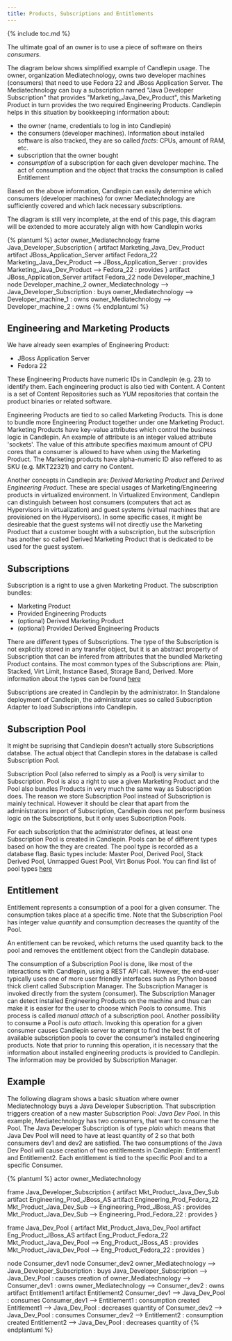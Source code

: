 ```yaml
---
title: Products, Subscriptions and Entitlements
---
```

{% include toc.md %}


The ultimate goal of an owner is to use a piece of software on theirs *consumers*. 

The diagram below shows simplified example of Candlepin usage. The owner, organization Mediatechnology, owns two developer machines (consumers) that need to use Fedora 22 and JBoss Application Server. The Mediatechnology can buy a subscription named "Java Developer Subscription" that provides "Marketing_Java_Dev_Product", this Marketing Product in turn provides the two required Engineering Products. Candlepin helps in this situation by bookkeeping information about: 

* the owner (name, credentials to log in into Candlepin)
* the consumers (developer machines). Information about installed software is also tracked, they are so called *facts*: CPUs, amount of RAM, etc.
* subscription that the owner bought
* *consumption* of a subscription for each given developer machine. The act of consumption and the object that tracks the consumption is called Entitlement

Based on the above information, Candlepin can easily determine which consumers (developer machines) for owner Mediatechnology are sufficiently covered and which lack necessary subscriptions.

The diagram is still very incomplete, at the end of this page, this diagram will be extended to more accurately align with how Candlepin works

{% plantuml %}
actor owner_Mediatechnology
frame Java_Developer_Subscription {
  artifact Marketing_Java_Dev_Product  
  artifact JBoss_Application_Server
  artifact Fedora_22
  Marketing_Java_Dev_Product -->  JBoss_Application_Server : provides
  Marketing_Java_Dev_Product -->  Fedora_22 : provides
}
artifact JBoss_Application_Server
artifact Fedora_22
node Developer_machine_1
node Developer_machine_2
owner_Mediatechnology --> Java_Developer_Subscription : buys
owner_Mediatechnology --> Developer_machine_1 : owns
owner_Mediatechnology --> Developer_machine_2 : owns
{% endplantuml %}


## Engineering and Marketing Products
We have already seen examples of Engineering Product:

* JBoss Application Server
* Fedora 22

These Engineering Products have numeric IDs in Candlepin (e.g. 23) to identify them. Each engineering product is also tied with Content. A Content is a set of Content Repositories such as YUM repositories that contain the product binaries or related software. 

Engineering Products are tied to so called Marketing Products. This is done to bundle more Engineering Product together under one Marketing Product. Marketing Products have key-value attributes  which control the business logic in Candlepin. An example of attribute is an integer valued attribute 'sockets'. The value of this attribute specifies maximum amount of CPU cores that a consumer is allowed to have when using the Marketing Product. The Marketing products have alpha-numeric ID also reffered to as SKU (e.g. MKT22321) and carry no Content. 

Another concepts in Candlepin are: *Derived Marketing Product* and *Derived Engineering Product*. These are special usages of Marketing/Engineering products in virtualized environment. In Virtualized Environment, Candlepin can distinguish between host consumers (computers that act as Hypervisors in virtualization) and guest systems (virtual machines that are provisioned on the Hypervisors). In some specific cases, it might be desireable that the guest systems will not directly use the Marketing Product that a customer bought with a subscription, but the subscription has another so called Derived Marketing Product that is dedicated to be used for the guest system. 

## Subscriptions
Subscription is a right to use a given Marketing Product. The subscription bundles:

* Marketing Product
* Provided Engineering Products
* (optional) Derived Marketing Product
* (optional) Provided Derived Engineering Products

There are different types of Subscriptions. The type of the Subscription is not explicitly stored in any transfer object, but it is an abstract property of Subscription that can be infered from attributes that the bundled Marketing Product contains. The most common types of the Subscriptions are: Plain, Stacked, Virt Limit, Instance Based, Storage Band, Derived. More information about the types can be found [here](subscription_types.html)

Subscriptions are created in Candlepin by the administrator. In Standalone deployment of Candlepin, the administrator uses so called Subscription Adapter to load Subscriptions into Candlepin. 

## Subscription Pool
It might be suprising that Candlepin doesn't actually store Subscriptions databse. The actual object that Candlepin stores in the database is called Subscription Pool.

Subscription Pool (also referred to simply as a Pool) is very similar to Subscription. Pool is also a right to use a given Marketing Product and the Pool also bundles Products in very much the same way as Subscription does. The reason we store Subscription Pool instead of Subscription is mainly technical. However it should be clear that apart from the administrators import of Subscription, Candlepin does not perform business logic on the Subscriptions, but it only uses Subscription Pools.

For each subscription that the administrator defines, at least one Subscription Pool is created in Candlepin. Pools can be of different types based on how the they are created. The pool type is recorded as a database flag. Basic types include: Master Pool, Derived Pool, Stack Derived Pool, Unmapped Guest Pool, Virt Bonus Pool. You can find list of pool types [here](pool_types.html)

## Entitlement
Entitlement represents a consumption of a pool for a given consumer. The consumption takes place at a specific time. Note that the Subscription Pool has integer value *quantity* and consumption decreases the quantity of the Pool. 

An entitlement can be revoked, which returns the used quantity back to the pool and removes the entitlement object from the Candlepin database.

The consumption of a Subscription Pool is done, like most of the interactions with Candlepin, using a REST API call. However, the end-user typically uses one of more user friendly interfaces such as Python based thick client called Subscription Manager. The Subscription Manager is invoked directly from the system (consumer). The Subscription Manager can detect installed Engineering Products on the machine and thus can make it is easier for the user to choose which Pools to consume. This process is called *manual attach* of a subscription pool. 
Another possibility to consume a Pool is *auto attach*. Invoking this operation for a given consumer causes Candlepin server to attempt to find the best fit of available subscription pools to cover the consumer’s installed engineering products. Note that prior to running this operation, it is necessary that the information about installed engineering products is provided to Candlepin. The information may be provided by Subscription Manager.

## Example
The following diagram shows a basic situation where owner Mediatechnology buys a Java Developer Subscription. That subscription triggers creation of a new master Subscription Pool: *Java Dev Pool*. In this example, Mediatechnology has two consumers, that want to consume the Pool. The Java Developer Subscription is of type *plain* which means that Java Dev Pool will need to have at least quantity of 2 so that both consumers dev1 and dev2 are satisfied. The two consumptions of the Java Dev Pool will cause creation of two entitlements in Candlepin: Entitlement1 and Entitlement2. Each entitlement is tied to the specific Pool and to a specific Consumer.


{% plantuml %}
actor owner_Mediatechnology

frame Java_Developer_Subscription {
  artifact Mkt_Product_Java_Dev_Sub
  artifact Engineering_Prod_JBoss_AS
  artifact Engineering_Prod_Fedora_22
  Mkt_Product_Java_Dev_Sub --> Engineering_Prod_JBoss_AS : provides
  Mkt_Product_Java_Dev_Sub --> Engineering_Prod_Fedora_22 : provides
}

frame Java_Dev_Pool {
  artifact Mkt_Product_Java_Dev_Pool
  artifact Eng_Product_JBoss_AS
  artifact Eng_Product_Fedora_22
  Mkt_Product_Java_Dev_Pool --> Eng_Product_JBoss_AS : provides
  Mkt_Product_Java_Dev_Pool --> Eng_Product_Fedora_22 : provides
}

node Consumer_dev1
node Consumer_dev2
owner_Mediatechnology --> Java_Developer_Subscription : buys
Java_Developer_Subscription --> Java_Dev_Pool : causes creation of
owner_Mediatechnology --> Consumer_dev1 : owns
owner_Mediatechnology --> Consumer_dev2 : owns
artifact Entitlement1
artifact Entitlement2
Consumer_dev1 --> Java_Dev_Pool : consumes
Consumer_dev1 --> Entitlement1 : consumption created
Entitlement1 --> Java_Dev_Pool : decreases quantity of
Consumer_dev2 --> Java_Dev_Pool : consumes
Consumer_dev2 --> Entitlement2 : consumption created
Entitlement2 --> Java_Dev_Pool : decreases quantity of
{% endplantuml %}

